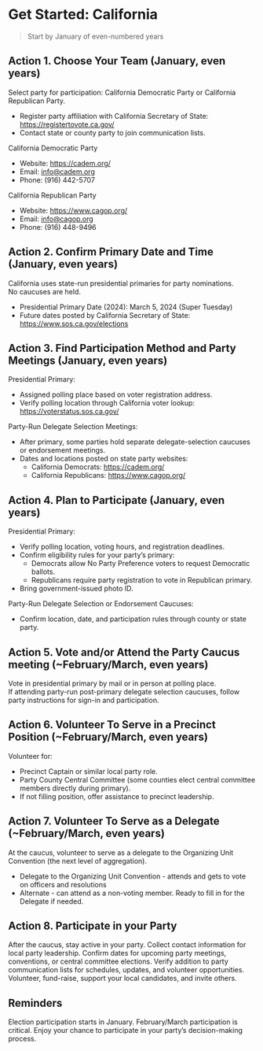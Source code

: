 # Get Started: California

> Start by January of even-numbered years

## Action 1. Choose Your Team (January, even years)

Select party for participation: California Democratic Party or California Republican Party.  
- Register party affiliation with California Secretary of State: https://registertovote.ca.gov/  
- Contact state or county party to join communication lists.


California Democratic Party  
- Website: https://cadem.org/  
- Email: info@cadem.org  
- Phone: (916) 442-5707

California Republican Party  
- Website: https://www.cagop.org/  
- Email: info@cagop.org  
- Phone: (916) 448-9496



## Action 2. Confirm Primary Date and Time (January, even years)

California uses state-run presidential primaries for party nominations.  
No caucuses are held.

- Presidential Primary Date (2024): March 5, 2024 (Super Tuesday)
- Future dates posted by California Secretary of State: https://www.sos.ca.gov/elections


## Action 3. Find Participation Method and Party Meetings (January, even years)

Presidential Primary:
- Assigned polling place based on voter registration address.
- Verify polling location through California voter lookup: https://voterstatus.sos.ca.gov/

Party-Run Delegate Selection Meetings:
- After primary, some parties hold separate delegate-selection caucuses or endorsement meetings.
- Dates and locations posted on state party websites:
  - California Democrats: https://cadem.org/
  - California Republicans: https://www.cagop.org/


## Action 4. Plan to Participate (January, even years)

Presidential Primary:
- Verify polling location, voting hours, and registration deadlines.
- Confirm eligibility rules for your party’s primary:
  - Democrats allow No Party Preference voters to request Democratic ballots.
  - Republicans require party registration to vote in Republican primary.
- Bring government-issued photo ID.

Party-Run Delegate Selection or Endorsement Caucuses:
- Confirm location, date, and participation rules through county or state party.


## Action 5. Vote and/or Attend the Party Caucus meeting (~February/March, even years)

Vote in presidential primary by mail or in person at polling place.  
If attending party-run post-primary delegate selection caucuses, follow party instructions for sign-in and participation.



## Action 6. Volunteer To Serve in a Precinct Position (~February/March, even years)

Volunteer for:
- Precinct Captain or similar local party role.
- Party County Central Committee (some counties elect central committee members directly during primary).
- If not filling position, offer assistance to precinct leadership.


## Action 7. Volunteer To Serve as a Delegate (~February/March, even years)

At the caucus, volunteer to serve as a delegate to the Organizing Unit Convention (the next level of aggregation).

- Delegate to the Organizing Unit Convention - attends and gets to vote on officers and resolutions
- Alternate - can attend as a non-voting member. Ready to fill in for the Delegate if needed. 


## Action 8. Participate in your Party

After the caucus, stay active in your party. 
Collect contact information for local party leadership.
Confirm dates for upcoming party meetings, conventions, or central committee elections.
Verify addition to party communication lists for schedules, updates, and volunteer opportunities.
Volunteer, fund-raise, support your local candidates, and invite others. 


## Reminders

Election participation starts in January. 
February/March participation is critical. 
Enjoy your chance to participate in your party’s decision-making process.
